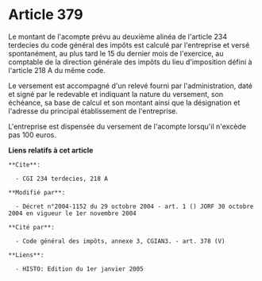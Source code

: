 # Article 379

Le montant de l'acompte prévu au deuxième alinéa de l'article 234 terdecies du code général des impôts est calculé par
l'entreprise et versé spontanément, au plus tard le 15 du dernier mois de l'exercice, au comptable de la direction générale
des impôts du lieu d'imposition défini à l'article 218 A du même code.

Le versement est accompagné d'un relevé fourni par l'administration, daté et signé par le redevable et indiquant la nature du
versement, son échéance, sa base de calcul et son montant ainsi que la désignation et l'adresse du principal établissement de
l'entreprise.

L'entreprise est dispensée du versement de l'acompte lorsqu'il n'excède pas 100 euros.

**Liens relatifs à cet article**

	**Cite**:

	  - CGI 234 terdecies, 218 A

	**Modifié par**:

	  - Décret n°2004-1152 du 29 octobre 2004 - art. 1 () JORF 30 octobre 2004 en vigueur le 1er novembre 2004

	**Cité par**:

	  - Code général des impôts, annexe 3, CGIAN3. - art. 378 (V)

	**Liens**:

	  - HISTO: Edition du 1er janvier 2005
